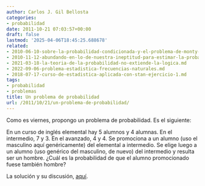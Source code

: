 ```yaml
---
author: Carlos J. Gil Bellosta
categories:
- probabilidad
date: 2011-10-21 07:03:57+00:00
draft: false
lastmod: '2025-04-06T18:45:25.688678'
related:
- 2010-06-10-sobre-la-probabilidad-condicionada-y-el-problema-de-monty-hall.md
- 2010-11-12-abundando-en-lo-de-nuestra-ineptitud-para-estimar-la-probabilidad-condicionada.md
- 2021-03-18-la-teoria-de-la-probabilidad-no-extiende-la-logica.md
- 2022-09-06-problema-estadistica-frecuencias-naturales.md
- 2018-07-17-curso-de-estadistica-aplicada-con-stan-ejercicio-1.md
tags:
- probabilidad
- problemas
title: Un problema de probabilidad
url: /2011/10/21/un-problema-de-probabilidad/
---
```


Como es viernes, propongo un problema de probabilidad. Es el siguiente:

En un curso de inglés elemental hay 5 alumnos y 4 alumnas. En el intermedio, 7 y 3. En el avanzado, 4 y 4. Se promociona a un alumno (uso el masculino aquí genéricamente) del elemental a intermedio. Se elige luego a un alumno (uso genérico del masculino, de nuevo) del intermedio y resulta ser un hombre. ¿Cuál es la probabilidad de que el alumno promocionado fuese también hombre?

La solución y su discusión, [aquí](http://www.significancemagazine.org/details/webexclusive/1329917/The-Trouble-with-Bayes-Theorem---The-Simple-and-the-Serious.html).